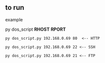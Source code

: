 ## to run
example

py dos_script __RHOST__ __RPORT__

```
py dos_script.py 192.168.0.69 80  <-- HTTP

py dos_script.py 192.168.0.69 22 <-- SSH

py dos_script.py 192.168.0.69 21 <-- FTP
```
